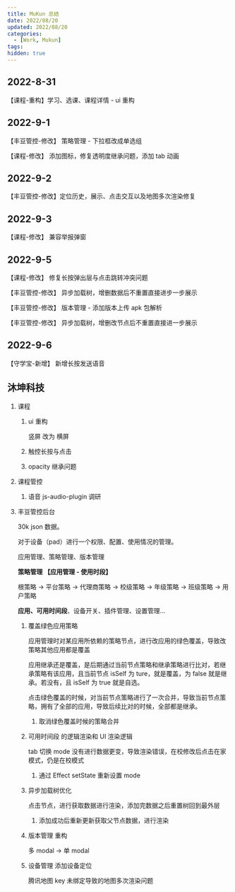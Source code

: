 ```yaml
---
title: MuKun 总结
date: 2022/08/20
updated: 2022/08/20
categories:
  - [Work, Mukun]
tags:
hidden: true
---
```


## 2022-8-31

【课程-重构】学习、选课、课程详情 - ui 重构

## 2022-9-1

【丰豆管控-修改】 策略管理 - 下拉框改成单选组

【课程-修改】 添加图标，修复透明度继承问题，添加 tab 动画

## 2022-9-2

【丰豆管控-修改】定位历史，展示、点击交互以及地图多次渲染修复

## 2022-9-3

【课程-修改】 兼容举报弹窗

## 2022-9-5

【课程-修改】 修复长按弹出层与点击跳转冲突问题

【丰豆管控-修改】 异步加载树，增删数据后不重置直接进步一步展示

【丰豆管控-修改】 版本管理 - 添加版本上传 apk 包解析

【丰豆管控-修改】 异步加载树，增删改节点后不重置直接进一步展示

## 2022-9-6

【守学宝-新增】 新增长按发送语音

## 沐坤科技

1. 课程
   
   1. ui 重构
      
      竖屏 改为 横屏
   
   2. 触控长按与点击
   
   3. opacity 继承问题

2. 课程管控
   
   1. 语音 js-audio-plugin 调研

3. 丰豆管控后台
   
   30k json 数据。
   
   对于设备（pad）进行一个权限、配置、使用情况的管理。
   
   应用管理、策略管理、版本管理
   
   **策略管理 【应用管理 - 使用时段】**
   
   根策略 -> 平台策略 -> 代理商策略 -> 校级策略 -> 年级策略 -> 班级策略 -> 用户策略
   
   **应用、可用时间段**、设备开关、插件管理、设置管理...
   
   1. 覆盖绿色应用策略
      
      应用管理时对某应用所依赖的策略节点，进行改应用的绿色覆盖，导致改策略其他应用都是覆盖
      
      应用继承还是覆盖，是后期通过当前节点策略和继承策略进行比对，若继承策略有该应用，且当前节点 isSelf 为 ture，就是覆盖，为 false 就是继承。若没有，且 isSelf 为 true 就是自选。
      
      点击绿色覆盖的时候，对当前节点策略进行了一次合并，导致当前节点策略，拥有了全部的应用，导致后续比对的时候，全部都是继承。
      
      1. 取消绿色覆盖时候的策略合并
   
   2. 可用时间段 的逻辑渲染和 UI 渲染逻辑
      
      tab 切换 mode 没有进行数据更变，导致渲染错误，在校修改后点击在家模式，仍是在校模式
      
      1. 通过 Effect setState 重新设置 mode
   
   3. 异步加载树优化
      
      点击节点，进行获取数据进行渲染，添加完数据之后重置树回到最外层
      
      1. 添加成功后重新更新获取父节点数据，进行渲染
   
   4. 版本管理 重构
      
      多 modal -> 单 modal
   
   5. 设备管理 添加设备定位
      
      腾讯地图 key 未绑定导致的地图多次渲染问题
